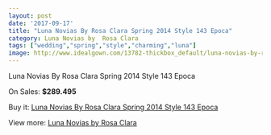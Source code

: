 ```yaml
---
layout: post
date: '2017-09-17'
title: "Luna Novias By Rosa Clara Spring 2014 Style 143 Epoca"
category: Luna Novias by  Rosa Clara
tags: ["wedding","spring","style","charming","luna"]
image: http://www.idealgown.com/13782-thickbox_default/luna-novias-by-rosa-clara-spring-2014-style-143-epoca.jpg
---
```

Luna Novias By Rosa Clara Spring 2014 Style 143 Epoca

On Sales: **$289.495**
<a href="https://www.idealgown.com/en/luna-novias-by-rosa-clara/5544-luna-novias-by-rosa-clara-spring-2014-style-143-epoca.html"><amp-img layout="responsive" width="600" height="600" src="//www.idealgown.com/13782-thickbox_default/luna-novias-by-rosa-clara-spring-2014-style-143-epoca.jpg" alt="Luna Novias By Rosa Clara Spring 2014 Style 143 Epoca 0" /></a>
<a href="https://www.idealgown.com/en/luna-novias-by-rosa-clara/5544-luna-novias-by-rosa-clara-spring-2014-style-143-epoca.html"><amp-img layout="responsive" width="600" height="600" src="//www.idealgown.com/13783-thickbox_default/luna-novias-by-rosa-clara-spring-2014-style-143-epoca.jpg" alt="Luna Novias By Rosa Clara Spring 2014 Style 143 Epoca 1" /></a>

Buy it: [Luna Novias By Rosa Clara Spring 2014 Style 143 Epoca](https://www.idealgown.com/en/luna-novias-by-rosa-clara/5544-luna-novias-by-rosa-clara-spring-2014-style-143-epoca.html "Luna Novias By Rosa Clara Spring 2014 Style 143 Epoca")

View more: [Luna Novias by  Rosa Clara](https://www.idealgown.com/en/81-luna-novias-by--rosa-clara "Luna Novias by  Rosa Clara")